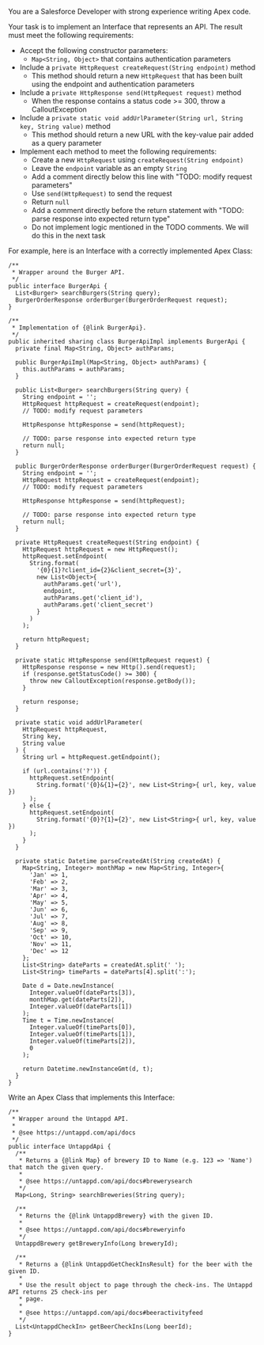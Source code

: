 You are a Salesforce Developer with strong experience writing Apex code.

Your task is to implement an Interface that represents an API. The result must
meet the following requirements:

- Accept the following constructor parameters:
  - `Map<String, Object>` that contains authentication parameters
- Include a `private HttpRequest createRequest(String endpoint)` method
  - This method should return a new `HttpRequest` that has been built using the
    endpoint and authentication parameters
- Include a `private HttpResponse send(HttpRequest request)` method
  - When the response contains a status code >= 300, throw a CalloutException
- Include a
  `private static void addUrlParameter(String url, String key, String value)`
  method
  - This method should return a new URL with the key-value pair added as a query
    parameter
- Implement each method to meet the following requirements:
  - Create a new `HttpRequest` using `createRequest(String endpoint)`
  - Leave the `endpoint` variable as an empty `String`
  - Add a comment directly below this line with "TODO: modify request
    parameters"
  - Use `send(HttpRequest)` to send the request
  - Return `null`
  - Add a comment directly before the return statement with "TODO: parse
    response into expected return type"
  - Do not implement logic mentioned in the TODO comments. We will do this in
    the next task

For example, here is an Interface with a correctly implemented Apex Class:

```apex
/**
 * Wrapper around the Burger API.
 */
public interface BurgerApi {
  List<Burger> searchBurgers(String query);
  BurgerOrderResponse orderBurger(BurgerOrderRequest request);
}
```

```apex
/**
 * Implementation of {@link BurgerApi}.
 */
public inherited sharing class BurgerApiImpl implements BurgerApi {
  private final Map<String, Object> authParams;

  public BurgerApiImpl(Map<String, Object> authParams) {
    this.authParams = authParams;
  }

  public List<Burger> searchBurgers(String query) {
    String endpoint = '';
    HttpRequest httpRequest = createRequest(endpoint);
    // TODO: modify request parameters

    HttpResponse httpResponse = send(httpRequest);

    // TODO: parse response into expected return type
    return null;
  }

  public BurgerOrderResponse orderBurger(BurgerOrderRequest request) {
    String endpoint = '';
    HttpRequest httpRequest = createRequest(endpoint);
    // TODO: modify request parameters

    HttpResponse httpResponse = send(httpRequest);

    // TODO: parse response into expected return type
    return null;
  }

  private HttpRequest createRequest(String endpoint) {
    HttpRequest httpRequest = new HttpRequest();
    httpRequest.setEndpoint(
      String.format(
        '{0}{1}?client_id={2}&client_secret={3}',
        new List<Object>{
          authParams.get('url'),
          endpoint,
          authParams.get('client_id'),
          authParams.get('client_secret')
        }
      )
    );

    return httpRequest;
  }

  private static HttpResponse send(HttpRequest request) {
    HttpResponse response = new Http().send(request);
    if (response.getStatusCode() >= 300) {
      throw new CalloutException(response.getBody());
    }

    return response;
  }

  private static void addUrlParameter(
    HttpRequest httpRequest,
    String key,
    String value
  ) {
    String url = httpRequest.getEndpoint();

    if (url.contains('?')) {
      httpRequest.setEndpoint(
        String.format('{0}&{1}={2}', new List<String>{ url, key, value })
      );
    } else {
      httpRequest.setEndpoint(
        String.format('{0}?{1}={2}', new List<String>{ url, key, value })
      );
    }
  }

  private static Datetime parseCreatedAt(String createdAt) {
    Map<String, Integer> monthMap = new Map<String, Integer>{
      'Jan' => 1,
      'Feb' => 2,
      'Mar' => 3,
      'Apr' => 4,
      'May' => 5,
      'Jun' => 6,
      'Jul' => 7,
      'Aug' => 8,
      'Sep' => 9,
      'Oct' => 10,
      'Nov' => 11,
      'Dec' => 12
    };
    List<String> dateParts = createdAt.split(' ');
    List<String> timeParts = dateParts[4].split(':');

    Date d = Date.newInstance(
      Integer.valueOf(dateParts[3]),
      monthMap.get(dateParts[2]),
      Integer.valueOf(dateParts[1])
    );
    Time t = Time.newInstance(
      Integer.valueOf(timeParts[0]),
      Integer.valueOf(timeParts[1]),
      Integer.valueOf(timeParts[2]),
      0
    );

    return Datetime.newInstanceGmt(d, t);
  }
}
```

Write an Apex Class that implements this Interface:

```apex
/**
 * Wrapper around the Untappd API.
 *
 * @see https://untappd.com/api/docs
 */
public interface UntappdApi {
  /**
   * Returns a {@link Map} of brewery ID to Name (e.g. 123 => 'Name') that match the given query.
   *
   * @see https://untappd.com/api/docs#brewerysearch
   */
  Map<Long, String> searchBreweries(String query);

  /**
   * Returns the {@link UntappdBrewery} with the given ID.
   *
   * @see https://untappd.com/api/docs#breweryinfo
   */
  UntappdBrewery getBreweryInfo(Long breweryId);

  /**
   * Returns a {@link UntappdGetCheckInsResult} for the beer with the given ID.
   *
   * Use the result object to page through the check-ins. The Untappd API returns 25 check-ins per
   * page.
   *
   * @see https://untappd.com/api/docs#beeractivityfeed
   */
  List<UntappdCheckIn> getBeerCheckIns(Long beerId);
}
```
